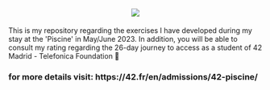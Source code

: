 <h1 align="center">
    <img src="https://readme-typing-svg.herokuapp.com?font=Overpass&weight=800&size=35&pause=1000&color=ff7538&random=false&width=700&height=70&lines=Piscine+at+42+The+Network;The+beginning+in+the+42+program;" />
</h1>

This is my repository regarding the exercises I have developed during my stay at the 'Piscine' in May/June 2023.
In addition, you will be able to consult my rating regarding the 26-day journey to access as a student of 42 Madrid - Telefonica Foundation 💪

<h3 align="left">for more details visit: https://42.fr/en/admissions/42-piscine/</h3>
<h1 align="left">
</h1>
